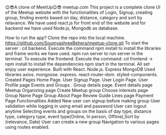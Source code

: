 😉😎A clone of MeetUp😉😎
meetup.com
This project is a complete clone UI of the Meetup website with the functionalities of Login, Signup, creating group, finding events based on day, distance, category and sort by relavance. We have used react.js for front end of the website and for backend we have used Node.js, Mongodb as database.

How to run the app?
Clone the repo into the local machine.
https://github.com/SoumyashreeBehera/meetup-clone.git
To start the server :
cd backend.
Execute the command
npm install to install the libraries and frame works we have used.
npm run server to run server
in the terminal.
To execute the frontend:
Execute the command:
cd frontend -> npm install to install the dependencies
npm start in the terminal.
All set enjoy user experience.
Built with
React.
Node.js.
Express
MongoDB
Used libraries
axios.
mongoose.
express.
react-router-dom.
styled-components.
Created Pages
Home Page.
User Signup Page.
User Login Page.
User Profile page
Events and Groups .
Group details page.
Event details page
Meetup Organizing page
Create Meetup group
Choose interests page
Group Name Page
Group About Page
Review Guide Lines page
Payment Page
Functionalities Added
New user can signup before making group
User validation while logging in using email and password
User can logout anytime
Selecting events and groups on the basis of
day type, distance type, category type, event type(Online, In person, Offline),Sort by (relevance, Date)
User can create a new group
Navigation to various pages using routes enabled.
